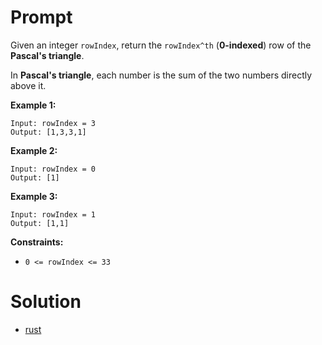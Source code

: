 # Prompt
Given an integer `rowIndex`, return the `rowIndex^th` (**0-indexed**) row of the **Pascal's triangle**.

In **Pascal's triangle**, each number is the sum of the two numbers directly above it.


**Example 1:**
```
Input: rowIndex = 3
Output: [1,3,3,1]
```

**Example 2:**
```
Input: rowIndex = 0
Output: [1]
```

**Example 3:**
```
Input: rowIndex = 1
Output: [1,1]
```

**Constraints:**
* `0 <= rowIndex <= 33`

# Solution
* [rust](pascals_triangle_ii.rs)
